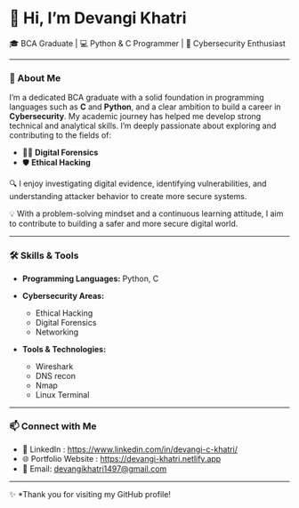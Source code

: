 

<h1>👋 Hi, I’m Devangi Khatri</h1>

<p>
🎓 BCA Graduate | 💻 Python & C Programmer | 🔐 Cybersecurity Enthusiast  
</p>

---

### 💬 About Me

I’m a dedicated BCA graduate with a solid foundation in programming languages such as **C** and **Python**, and a clear ambition to build a career in **Cybersecurity**.
My academic journey has helped me develop strong technical and analytical skills. I’m deeply passionate about exploring and contributing to the fields of:

- 🕵️‍♀️ **Digital Forensics**
- 🛡️ **Ethical Hacking**


🔍 I enjoy investigating digital evidence, identifying vulnerabilities, and understanding attacker behavior to create more secure systems.

💡 With a problem-solving mindset and a continuous learning attitude, I aim to contribute to building a safer and more secure digital world.

---

### 🛠️ Skills & Tools

- **Programming Languages:** Python, C  
- **Cybersecurity Areas:**  
  - Ethical Hacking  
  - Digital Forensics  
  - Networking
    
    
- **Tools & Technologies:**  
  - Wireshark
  - DNS recon
  - Nmap  
  - Linux Terminal

---

### 📫 Connect with Me

- 💼 LinkedIn : https://www.linkedin.com/in/devangi-c-khatri/
- 🌐 Portfolio Website : https://devangi-khatri.netlify.app  
- 📧 Email: devangikhatri1497@gmail.com

---

✨ *Thank you for visiting my GitHub profile! 
